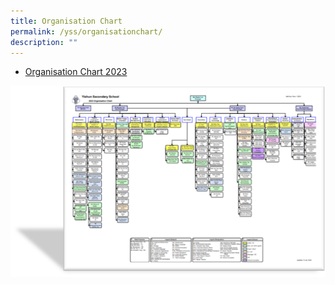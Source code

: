 ```yaml
---
title: Organisation Chart
permalink: /yss/organisationchart/
description: ""
---
```

* [Organisation Chart 2023](/files/YSS/OrgChart%202023_v6.pdf)


![](/images/YSS/OrgChart-23.png)